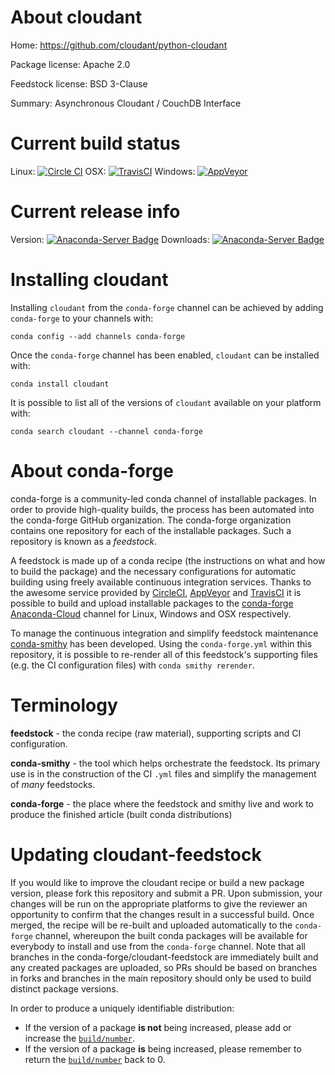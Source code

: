 About cloudant
==============

Home: https://github.com/cloudant/python-cloudant

Package license: Apache 2.0

Feedstock license: BSD 3-Clause

Summary: Asynchronous Cloudant / CouchDB Interface



Current build status
====================

Linux: [![Circle CI](https://circleci.com/gh/conda-forge/cloudant-feedstock.svg?style=shield)](https://circleci.com/gh/conda-forge/cloudant-feedstock)
OSX: [![TravisCI](https://travis-ci.org/conda-forge/cloudant-feedstock.svg?branch=master)](https://travis-ci.org/conda-forge/cloudant-feedstock)
Windows: [![AppVeyor](https://ci.appveyor.com/api/projects/status/github/conda-forge/cloudant-feedstock?svg=True)](https://ci.appveyor.com/project/conda-forge/cloudant-feedstock/branch/master)

Current release info
====================
Version: [![Anaconda-Server Badge](https://anaconda.org/conda-forge/cloudant/badges/version.svg)](https://anaconda.org/conda-forge/cloudant)
Downloads: [![Anaconda-Server Badge](https://anaconda.org/conda-forge/cloudant/badges/downloads.svg)](https://anaconda.org/conda-forge/cloudant)

Installing cloudant
===================

Installing `cloudant` from the `conda-forge` channel can be achieved by adding `conda-forge` to your channels with:

```
conda config --add channels conda-forge
```

Once the `conda-forge` channel has been enabled, `cloudant` can be installed with:

```
conda install cloudant
```

It is possible to list all of the versions of `cloudant` available on your platform with:

```
conda search cloudant --channel conda-forge
```


About conda-forge
=================

conda-forge is a community-led conda channel of installable packages.
In order to provide high-quality builds, the process has been automated into the
conda-forge GitHub organization. The conda-forge organization contains one repository
for each of the installable packages. Such a repository is known as a *feedstock*.

A feedstock is made up of a conda recipe (the instructions on what and how to build
the package) and the necessary configurations for automatic building using freely
available continuous integration services. Thanks to the awesome service provided by
[CircleCI](https://circleci.com/), [AppVeyor](http://www.appveyor.com/)
and [TravisCI](https://travis-ci.org/) it is possible to build and upload installable
packages to the [conda-forge](https://anaconda.org/conda-forge)
[Anaconda-Cloud](http://docs.anaconda.org/) channel for Linux, Windows and OSX respectively.

To manage the continuous integration and simplify feedstock maintenance
[conda-smithy](http://github.com/conda-forge/conda-smithy) has been developed.
Using the ``conda-forge.yml`` within this repository, it is possible to re-render all of
this feedstock's supporting files (e.g. the CI configuration files) with ``conda smithy rerender``.


Terminology
===========

**feedstock** - the conda recipe (raw material), supporting scripts and CI configuration.

**conda-smithy** - the tool which helps orchestrate the feedstock.
                   Its primary use is in the construction of the CI ``.yml`` files
                   and simplify the management of *many* feedstocks.

**conda-forge** - the place where the feedstock and smithy live and work to
                  produce the finished article (built conda distributions)


Updating cloudant-feedstock
===========================

If you would like to improve the cloudant recipe or build a new
package version, please fork this repository and submit a PR. Upon submission,
your changes will be run on the appropriate platforms to give the reviewer an
opportunity to confirm that the changes result in a successful build. Once
merged, the recipe will be re-built and uploaded automatically to the
`conda-forge` channel, whereupon the built conda packages will be available for
everybody to install and use from the `conda-forge` channel.
Note that all branches in the conda-forge/cloudant-feedstock are
immediately built and any created packages are uploaded, so PRs should be based
on branches in forks and branches in the main repository should only be used to
build distinct package versions.

In order to produce a uniquely identifiable distribution:
 * If the version of a package **is not** being increased, please add or increase
   the [``build/number``](http://conda.pydata.org/docs/building/meta-yaml.html#build-number-and-string).
 * If the version of a package **is** being increased, please remember to return
   the [``build/number``](http://conda.pydata.org/docs/building/meta-yaml.html#build-number-and-string)
   back to 0.
